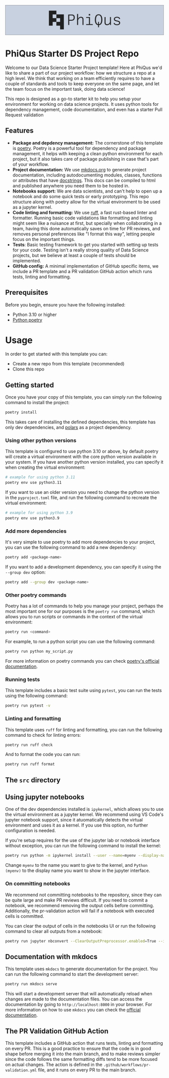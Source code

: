 ![pq-banner](.github/img/pq-banner.jpg)

# PhiQus Starter DS Project Repo

Welcome to our Data Science Starter Project template! Here at PhiQus we'd like to share a part of our project workflow: how we structure a repo at a high level. We think that working on a team efficiently requires to have a couple of standards and tools to keep everyone on the same page, and let the team focus on the important task, doing data science!

This repo is designed as a go-to starter kit to help you setup your environment for working on data science projects. It uses python tools for dependency management, code documentation, and even has a starter Pull Request validation

## Features

- **Package and depdency management:** The cornerstone of this template is [poetry](https://python-poetry.org/). Poetry is a powerful tool for dependency and package management, it helps with keeping a clean python environment for each project, but it also takes care of package publishing in case that's part of your workflow.
- **Project documentation:** We use [mkdocs.org](https://www.mkdocs.org) to generate project documentation, including autodocumenting modules, classes, functions or attributes that have [docstrings](https://en.wikipedia.org/wiki/Docstring). This docs can be compiled to html and published anywhere you need them to be hosted in.
- **Notebooks support:** We are data scientists, and can't help to open up a notebook and do some quick tests or early prototyping. This repo structure along with poetry allow for the virtual environment to be used as a jupyter kernel.
- **Code linting and formatting:** We use [ruff](https://docs.astral.sh/ruff/), a fast rust-based linter and formatter. Running basic code validations like formatting and linting might seem like a nuisance at first, but specially when collaborating in a team, having this done automatically saves on time for PR reviews, and removes personal preferences like "I format this way", letting people focus on the important things.
- **Tests**: Basic testing framework to get you started with setting up tests for your code. Testing isn't a really strong quality of Data Science projects, but we believe at least a couple of tests should be implemented.
- **GitHub config:** A minimal implementation of GitHub specific items, we include a PR template and a PR validation GitHub action which runs tests, linting and formatting.

## Prerequisites

Before you begin, ensure you have the following installed:
- Python 3.10 or higher
- [Python poetry](https://python-poetry.org/)

# Usage

In order to get started with this template you can:
- Create a new repo from this template (recommended)
- Clone this repo

## Getting started

Once you have your copy of this template, you can simply run the following command to install the project:

```sh
poetry install
```

This takes care of installing the defined dependencies, this template has only dev dependencies, and [polars](https://pola.rs) as a project dependency.

### Using other python versions

This template is configured to use python 3.10 or above, by default poetry will create a virtual environment with the core python version available in your system. If you have another python version installed, you can specify it when creating the virtual environment:

```sh
# example for using python 3.11
poetry env use python3.11
```

If you want to use an older version you need to change the python version in the `pyproject.toml` file, and run the following command to recreate the virtual environment:

```sh
# example for using python 3.9
poetry env use python3.9
```

### Add more dependencies

It's very simple to use poetry to add more dependencies to your project, you can use the following command to add a new dependency:

```sh
poetry add <package-name>
```

If you want to add a development dependency, you can specify it using the `--group dev` option:

```sh
poetry add --group dev <package-name>
```

### Other poetry commands

Poetry has a lot of commands to help you manage your project, perhaps the most important one for our purposes is the `poetry run` command, which allows you to run scripts or commands in the context of the virtual environment:

```sh
poetry run <command>
```

For example, to run a python script you can use the following command:

```sh
poetry run python my_script.py
```

For more information on poetry commands you can check [poetry's official documentation](https://python-poetry.org/docs).

### Running tests

This template includes a basic test suite using `pytest`, you can run the tests using the following command:

```sh
poetry run pytest -v
```

### Linting and formatting

This template uses `ruff` for linting and formatting, you can run the following command to check for linting errors:

```sh
poetry run ruff check
```

And to format the code you can run:

```sh
poetry run ruff format
```

## The `src` directory

## Using jupyter notebooks

One of the dev dependencies installed is `ipykernel`, which allows you to use the virtual environment as a jupyter kernel. We recommend using VS Code's jupyter notebook support, since it atuomatically detects the virtual environment and uses it as a kernel. If you use this option, no further configuration is needed.

If you're setup requires for the use of the jupyter lab or notebook interface without exception, you can run the following command to install the kernel:

```sh
poetry run python -m ipykernel install --user --name=myenv --display-name="Python (myenv)"
```

Change `myenv` to the name you want to give to the kernel, and `Python (myenv)` to the display name you want to show in the jupyter interface.

### On committing notebooks

We recommend not committing notebooks to the repository, since they can be quite large and make PR reviews difficult. If you need to commit a notebook, we recommend removing the output cells before committing. Additionally, the pr-validation action will fail if a notebook with executed cells is committed.

You can clear the output of cells in the notebooks UI or run the following command to clear all outputs from a notebook:

```sh
poetry run jupyter nbconvert --ClearOutputPreprocessor.enabled=True --inplace notebooks/some_notebook.ipynb
```

## Documentation with mkdocs

This template uses `mkdocs` to generate documentation for the project. You can run the following command to start the development server:

```sh
poetry run mkdocs serve
```

This will start a development server that will automatically reload when changes are made to the documentation files. You can access the documentation by going to `http://localhost:8000` in your browser. For more information on how to use `mkdocs` you can check the [official documentation](https://www.mkdocs.org/getting-started).

## The PR Validation GitHub Action

This template includes a GitHub action that runs tests, linting and formatting on every PR. This is a good practice to ensure that the code is in good shape before merging it into the main branch, and to make reviews simpler since the code follows the same formatting diffs tend to be more focused on actual changes. The action is defined in the `.github/workflows/pr-validation.yml` file, and it runs on every PR to the main branch.
